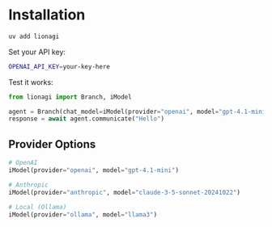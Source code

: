 # Installation

```bash
uv add lionagi
```

Set your API key:

```bash
OPENAI_API_KEY=your-key-here
```

Test it works:

```python
from lionagi import Branch, iModel

agent = Branch(chat_model=iModel(provider="openai", model="gpt-4.1-mini"))
response = await agent.communicate("Hello")
```

## Provider Options

```python
# OpenAI
iModel(provider="openai", model="gpt-4.1-mini")

# Anthropic  
iModel(provider="anthropic", model="claude-3-5-sonnet-20241022")

# Local (Ollama)
iModel(provider="ollama", model="llama3")
```
